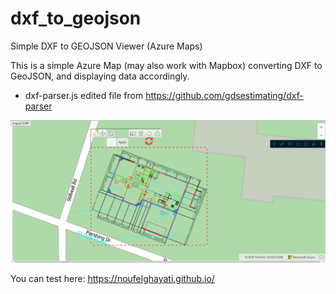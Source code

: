 # dxf_to_geojson
Simple DXF to GEOJSON Viewer (Azure Maps)

This is a simple Azure Map (may also work with Mapbox) converting DXF to GeoJSON, and displaying data accordingly.

- dxf-parser.js edited file from https://github.com/gdsestimating/dxf-parser

  
![alt text](https://github.com/Noufelghayati/dxf_to_geojson/blob/main/screenshot.png?raw=true)

You can test here: https://noufelghayati.github.io/
